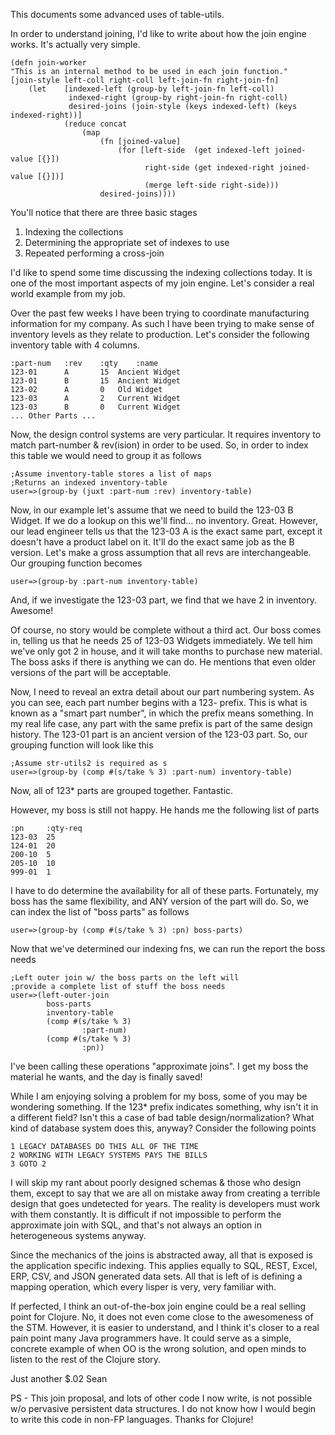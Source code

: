 This documents some advanced uses of table-utils.

In order to understand joining, I'd like to write about how the join engine works.  It's actually very simple.

	(defn join-worker
  	"This is an internal method to be used in each join function."
  	[join-style left-coll right-coll left-join-fn right-join-fn]
     	(let 	[indexed-left (group-by left-join-fn left-coll)
	   			 indexed-right (group-by right-join-fn right-coll)
	   			 desired-joins (join-style (keys indexed-left) (keys indexed-right))]
       			(reduce concat 
					(map 
						(fn [joined-value]
			     			(for [left-side  (get indexed-left joined-value [{}])
			 			  		  right-side (get indexed-right joined-value [{}])]
			       				  (merge left-side right-side)))
			   			desired-joins))))

You'll notice that there are three basic stages

1.  Indexing the collections
2.  Determining the appropriate set of indexes to use
3.  Repeated performing a cross-join

I'd like to spend some time discussing the indexing collections today.  It is one of the most important aspects of my join engine.  Let's consider a real world example
from my job.

Over the past few weeks I have been trying to coordinate manufacturing information for my company.  As such I have been trying to make sense of
inventory levels as they relate to production.  Let's consider the following inventory table with 4 columns.

	:part-num	:rev	:qty	:name
	123-01		A		15	Ancient Widget
	123-01		B		15	Ancient Widget
	123-02		A		0	Old Widget
	123-03		A		2	Current Widget
	123-03		B		0	Current Widget
	... Other Parts ...
	
Now, the design control systems are very particular.  It requires inventory to match part-number & rev(ision) in order to be used.  So, in order to index this
table we would need to group it as follows

	;Assume inventory-table stores a list of maps
	;Returns an indexed inventory-table
	user=>(group-by (juxt :part-num :rev) inventory-table)
	
Now, in our example let's assume that we need to build the 123-03 B Widget.  If we do a lookup on this we'll find... no inventory.  Great.  However, our lead engineer
tells us that the 123-03 A is the exact same part, except it doesn't have a product label on it.  It'll do the exact same job as the B version.  Let's make a gross
assumption that all revs are interchangeable.  Our grouping function becomes

	user=>(group-by :part-num inventory-table)
	
And, if we investigate the 123-03 part, we find that we have 2 in inventory.  Awesome!

Of course, no story would be complete without a third act.  Our boss comes in, telling us that he needs 25 of 123-03 Widgets immediately.  We tell him we've only got 2 in house, 
and it will take months to purchase new material.  The boss asks if there is anything we can do.  He mentions that even older versions of the part will be acceptable.

Now, I need to reveal an extra detail about our part numbering system.  As you can see, each part number begins with a 123- prefix.  This is what is known as a "smart part number",
in which the prefix means something.  In my real life case, any part with the same prefix is part of the same design history.  The 123-01 part is an ancient version of the 123-03
part.  So, our grouping function will look like this

	;Assume str-utils2 is required as s
	user=>(group-by (comp #(s/take % 3) :part-num) inventory-table)
	
Now, all of 123* parts are grouped together.  Fantastic.

However, my boss is still not happy.  He hands me the following list of parts

	:pn		:qty-req
	123-03	25
	124-01	20
	200-10	5
	205-10	10
	999-01	1
	
I have to do determine the availability for all of these parts.  Fortunately, my boss has the same flexibility, and ANY version of the part will do.  So, we can index the
list of "boss parts" as follows

	user=>(group-by (comp #(s/take % 3) :pn) boss-parts)
	
Now that we've determined our indexing fns, we can run the report the boss needs

	;Left outer join w/ the boss parts on the left will
	;provide a complete list of stuff the boss needs	
	user=>(left-outer-join 
			boss-parts 
			inventory-table 
			(comp #(s/take % 3)
					:part-num)
			(comp #(s/take % 3)
					:pn))

I've been calling these operations "approximate joins".  I get my boss the material he wants, and the day is finally saved!

While I am enjoying solving a problem for my boss, some of you may be wondering something.  If the 123* prefix indicates something, why isn't it in a different field?  Isn't 
this a case of bad table design/normalization?  What kind of database system does this, anyway?  Consider the following points

	1 LEGACY DATABASES DO THIS ALL OF THE TIME
	2 WORKING WITH LEGACY SYSTEMS PAYS THE BILLS
	3 GOTO 2

I will skip my rant about poorly designed schemas & those who design them, except to say that we are all on mistake away from creating a terrible design that goes undetected
for years. The reality is developers must work with them constantly.  It is difficult if not impossible to perform the approximate join
with SQL, and that's not always an option in heterogeneous systems anyway.  

Since the mechanics of the joins is abstracted away, all that is exposed is the application specific indexing.  This applies equally to SQL, REST, Excel, ERP, CSV, and JSON
generated data sets.  All that is left of is defining a mapping operation, which every lisper is very, very familiar with.

If perfected, I think an out-of-the-box join engine could be a real selling point for Clojure.  No, it does not even come close to the awesomeness of the STM.  However, it is
easier to understand, and I think it's closer to a real pain point many Java programmers have.  It could serve as a simple, concrete example of when OO is the wrong solution, and open minds to listen
to the rest of the Clojure story.

Just another $.02
Sean

PS - This join proposal, and lots of other code I now write, is not possible w/o pervasive persistent data structures.  I do not know how I would begin
to write this code in non-FP languages.  Thanks for Clojure!